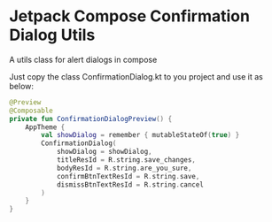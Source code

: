 # Jetpack Compose Confirmation Dialog Utils
A utils class for alert dialogs in compose

Just copy the class ConfirmationDialog.kt to you project and use it as below:

```kotlin
@Preview
@Composable
private fun ConfirmationDialogPreview() {
    AppTheme {
        val showDialog = remember { mutableStateOf(true) }
        ConfirmationDialog(
            showDialog = showDialog,
            titleResId = R.string.save_changes,
            bodyResId = R.string.are_you_sure,
            confirmBtnTextResId = R.string.save,
            dismissBtnTextResId = R.string.cancel
        )
    }
}
```
